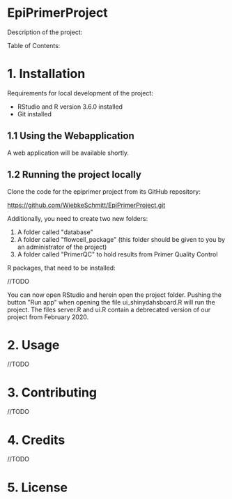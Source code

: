 # EpiPrimerProject


Description of the project: 

Table of Contents:

# 1. 	Installation

Requirements for local development of the project: 
- RStudio and R version 3.6.0 installed
- Git installed

## 1.1 	Using the Webapplication

A web application will be available shortly.

## 1.2	Running the project locally

Clone the code for the epiprimer project from its GitHub repository: 

https://github.com/WiebkeSchmitt/EpiPrimerProject.git

Additionally, you need to create two new folders: 
1. A folder called "database"
2. A folder called "flowcell_package" (this folder should be given to you by an administrator of the project)
3. A folder called "PrimerQC" to hold results from Primer Quality Control

R packages, that need to be installed: 

//TODO

You can now open RStudio and herein open the project folder. Pushing the button "Run app" when opening the file ui_shinydahsboard.R will run the project. The files server.R and ui.R contain a debrecated version of our project from February 2020.

# 2. 	Usage


//TODO

# 3. 	Contributing


//TODO

# 4. 	Credits


//TODO

# 5. 	License

